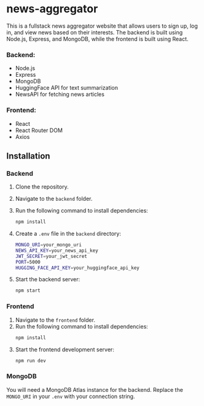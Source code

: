 # news-aggregator
This is a fullstack news aggregator website that allows users to sign up, log in, and view news based on their interests. The backend is built using Node.js, Express, and MongoDB, while the frontend is built using React.

### Backend:
- Node.js
- Express
- MongoDB
- HuggingFace API for text summarization
- NewsAPI for fetching news articles

### Frontend:
- React
- React Router DOM
- Axios

## Installation

### Backend
1. Clone the repository.
2. Navigate to the `backend` folder.
3. Run the following command to install dependencies:
    ```bash
    npm install
    ```
4. Create a `.env` file in the `backend` directory:
    ```bash
    MONGO_URI=your_mongo_uri
    NEWS_API_KEY=your_news_api_key
    JWT_SECRET=your_jwt_secret
    PORT=5000
    HUGGING_FACE_API_KEY=your_huggingface_api_key
    ```

5. Start the backend server:
    ```bash
    npm start
    ```

### Frontend
1. Navigate to the `frontend` folder.
2. Run the following command to install dependencies:
    ```bash
    npm install
    ```
3. Start the frontend development server:
    ```bash
    npm run dev
    ```

### MongoDB
You will need a MongoDB Atlas instance for the backend. Replace the `MONGO_URI` in your `.env` with your connection string.

